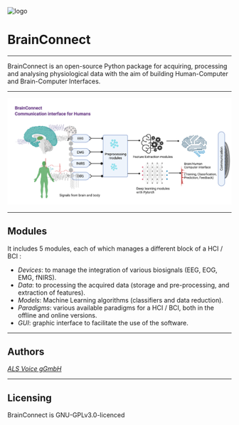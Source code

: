 ![logo](https://alsvoice.org/static/media/ALS_logo.f2bc66843640ae1d306fcb669109059c.svg)

# BrainConnect
---
BrainConnect is an open-source Python package for acquiring, processing and analysing physiological data with the aim of building Human-Computer and Brain-Computer Interfaces. 

***
![hci](https://github.com/alsvoice/brainconnect/blob/main/Images/hci.png)
***

## Modules

It includes 5 modules, each of which manages a different block of a HCI / BCI :
* _Devices_: to manage the integration of various biosignals (EEG, EOG, EMG, fNIRS).
* _Data_: to processing the acquired data (storage and pre-processing, and extraction of features).
* _Models_: Machine Learning algorithms (classifiers and data reduction).
* _Paradigms_: various available paradigms for a HCI / BCI, both in the offline and online versions.
* _GUI_: graphic interface to facilitate the use of the software.

---
## Authors
[_ALS Voice gGmbH_](https://alsvoice.org/)

---
## Licensing
BrainConnect is GNU-GPLv3.0-licenced
